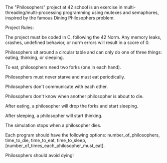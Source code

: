 The "Philosophers" project at 42 school is an exercise in multi-threading/multi-processing programming using mutexes and semaphores, inspired by the famous Dining Philosophers problem. 

Project Rules:

The project must be coded in C, following the 42 Norm. Any memory leaks, crashes, undefined behavior, or norm errors will result in a score of 0.

Philosophers sit around a circular table and can only do one of three things: eating, thinking, or sleeping.

To eat, philosophers need two forks (one in each hand).

Philosophers must never starve and must eat periodically.

Philosophers don't communicate with each other.

Philosophers don't know when another philosopher is about to die.

After eating, a philosopher will drop the forks and start sleeping.

After sleeping, a philosopher will start thinking.

The simulation stops when a philosopher dies.

Each program should have the following options: number_of_philosophers, time_to_die, time_to_eat, time_to_sleep, 
[number_of_times_each_philosopher_must_eat].

Philosophers should avoid dying!




